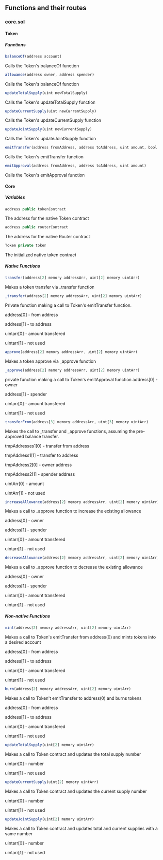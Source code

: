 ## Functions and their routes

### core.sol

#### Token

##### Functions

```js
balanceOf(address account)
```
Calls the Token's balanceOf function


```js
allowance(address owner, address spender)
```
Calls the Token's balanceOf function


```js
updateTotalSupply(uint newTotalSupply)
```
Calls the Token's updateTotalSupply function


```js
updateCurrentSupply(uint newCurrentSupply)
```
Calls the Token's updateCurrentSupply function


```js
updateJointSupply(uint newCurrentSupply)
```
Calls the Token's updateJointSupply function



```js
emitTransfer(address fromAddress, address toAddress, uint amount, bool affectTotalSupply)
```
Calls the Token's emitTransfer function


```js
emitApproval(address fromAddress, address toAddress, uint amount)
```
Calls the Token's emitApproval function

#### Core
##### Variables
```js
address public tokenContract
```
The address for the native Token contract


```js
address public routerContract
```
The address for the native Router contract


```js
Token private token
```
The initialized native token contract

##### Native Functions

```js
transfer(address[2] memory addressArr, uint[2] memory uintArr)
```
Makes a token transfer via _transfer function


```js
_transfer(address[2] memory addressArr, uint[2] memory uintArr)
```
Private function making a call to Token's emitTransfer function.

address[0] - from address

address[1] - to address

uintarr[0] - amount transfered

uintarr[1] - not used


```js
approve(address[2] memory addressArr, uint[2] memory uintArr)
```
Makes a token approve via _approve function


```js
_approve(address[2] memory addressArr, uint[2] memory uintArr)
```
private function making a call to Token's emitApproval function
address[0] - owner

address[1] - spender

uintarr[0] - amount transfered

uintarr[1] - not used


```js
transferFrom(address[3] memory addressArr, uint[3] memory uintArr)
```
Makes the call to _transfer and _approve functions, assuming the pre-approved balance transfer.

tmpAddresses1[0] - transfer from address

tmpAddress1[1] - transfer to address

tmpAddress2[0] - owner address

tmpAddress2[1] - spender address

uintArr[0] - amount

uintArr[1] - not used




```js
increaseAllowance(address[2] memory addressArr, uint[2] memory uintArr)
```
Makes a call to _approve function to increase the existing allowance

address[0] - owner

address[1] - spender

uintarr[0] - amount transfered

uintarr[1] - not used


```js
decreaseAllowance(address[2] memory addressArr, uint[2] memory uintArr)
```

Makes a call to _approve function to decrease the existing allowance

address[0] - owner

address[1] - spender

uintarr[0] - amount transfered

uintarr[1] - not used

##### Non-native Functions


```js
mint(address[2] memory addressArr, uint[2] memory uintArr)
```
Makes a call to Token's emitTransfer from address(0) and mints tokens into a desired account

address[0] - from address

address[1] - to address

uintarr[0] - amount transfered

uintarr[1] - not used


```js
burn(address[2] memory addressArr, uint[2] memory uintArr)
```
Makes a call to Token't emitTransfer to address(0) and burns tokens

address[0] - from address

address[1] - to address

uintarr[0] - amount transfered

uintarr[1] - not used

```js
updateTotalSupply(uint[2] memory uintArr)
```
Makes a call to Token contract and updates the total supply number

uintarr[0] - number

uintarr[1] - not used

```js
updateCurrentSupply(uint[2] memory uintArr)
```
Makes a call to Token contract and updates the current supply number

uintarr[0] - number

uintarr[1] - not used


```js
updateJointSupply(uint[2] memory uintArr)
```
Makes a call to Token contract and updates total and current supplies with a same number

uintarr[0] - number

uintarr[1] - not used
